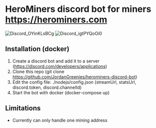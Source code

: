 # HeroMiners discord bot for miners https://herominers.com
![Discord_OYinKLsBCg](https://github.com/user-attachments/assets/aea3addd-6b77-4cd9-a894-713625e72a65)
![Discord_igtPYQoOi0](https://github.com/user-attachments/assets/cfd5302b-8840-4986-a675-dad759c7016a)

## Installation (docker)
 1. Create a discord bot and add it to a server (https://discord.com/developers/applications)
 2. Clone this repo (git clone https://github.com/JordanGreenies/herominers-discord-bot)
 3. Edit the config file: ./nodejs/config.json (streamUrl, statsUrl, discord.token, discord.channelId)
 4. Start the bot with docker (docker-compose up)

## Limitations
* Currently can only handle one mining address
